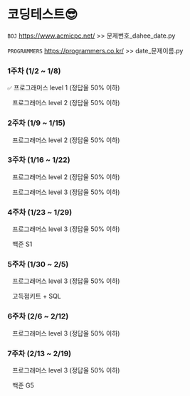 # 코딩테스트😎

`BOJ` https://www.acmicpc.net/   >> 문제번호_dahee_date.py

`PROGRAMMERS` https://programmers.co.kr/   >> date_문제이름.py

### 1주차 (1/2 ~ 1/8)

`✅` 프로그래머스 level 1 (정답율 50% 이하)

` ` 프로그래머스 level 2 (정답율 50% 이하)

### 2주차 (1/9 ~ 1/15)

` ` 프로그래머스 level 2 (정답율 50% 이하)

### 3주차 (1/16 ~ 1/22)

` ` 프로그래머스 level 2 (정답율 50% 이하)

` ` 프로그래머스 level 3 (정답율 50% 이하)

### 4주차 (1/23 ~ 1/29)

` ` 프로그래머스 level 3 (정답율 50% 이하)

` ` 백준 S1

### 5주차 (1/30 ~ 2/5)

` ` 프로그래머스 level 3 (정답율 50% 이하)

` ` 고득점키트 + SQL

### 6주차 (2/6 ~ 2/12)

` ` 프로그래머스 level 3 (정답율 50% 이하)

### 7주차 (2/13 ~ 2/19)

` ` 프로그래머스 level 3 (정답율 50% 이하)

` ` 백준 G5
